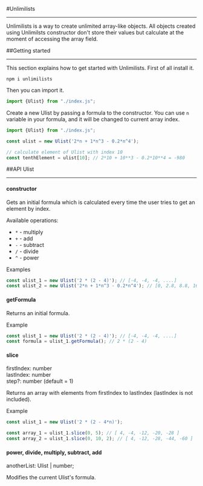 #Unlimilists
<hr>
Unlimilists is a way to create unlimited array-like objects. 
All objects created using Unlimilsts constructor don't store their values but calculate at the moment of accessing the array field. 

##Getting started
<hr>
This section explains how to get started with Unlimilists. First of all install it.

```
npm i unlimilists
```

Then you can import it.

```javascript
import {Ulist} from "./index.js";
```

Create a new Ulist by passing a formula to the constructor. You can use `n` variable in your 
formula, and it will be changed to current array index.

```javascript
import {Ulist} from "./index.js";

const ulist = new Ulist('2*n + 1*n^3 - 0.2*n^4');

// calculate element of Ulist with index 10
const tenthElement = ulist[10]; // 2*10 + 10**3 - 0.2*10**4 = -980
```

##API Ulist
<hr>

#### constructor
Gets an initial formula which is calculated every time the user tries to get an element by index. 

Available operations:
- `*` - multiply
- `+` - add
- `-` - subtract
- `/` - divide
- `^` - power

Examples
```javascript
const ulist_1 = new Ulist('2 * (2 - 4)'); // [-4, -4, -4, ....]
const ulist_2 = new Ulist('2*n + 1*n^3 - 0.2*n^4'); // [0, 2.8, 8.8, 16.8, ....]
```

#### getFormula
Returns an initial formula.

Example
```javascript
const ulist_1 = new Ulist('2 * (2 - 4)'); // [-4, -4, -4, ....]
const formula = ulist_1.getFormula(); // 2 * (2 - 4)
```

#### slice

firstIndex: number  
lastIndex: number  
step?: number (default = 1)

Returns an array with elements from firstIndex to lastIndex (lastIndex is not included).

Example
```javascript
const ulist_1 = new Ulist('2 * (2 - 4*n)'); 

const array_1 = ulist_1.slice(0, 5); // [ 4, -4, -12, -20, -28 ]
const array_2 = ulist_1.slice(0, 10, 2); // [ 4, -12, -28, -44, -60 ]
```

#### power, divide, multiply, subtract, add

anotherList: Ulist | number;

Modifies the current Ulist's formula.